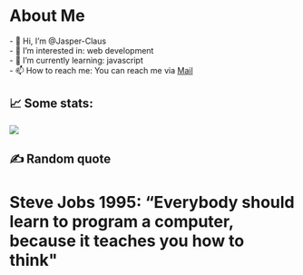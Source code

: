 <div class="test">
<h1>About Me</h1>
</div>
- 👋 Hi, I’m @Jasper-Claus
<br>
- 👀 I’m interested in: web development
<br>
- 🌱 I’m currently learning: javascript 
<br>
- 📫 How to reach me: You can reach me via <a href=mailto:infojasperclaus@gmail.com>Mail</a> 

## 📈 Some stats:

![](http://github-profile-summary-cards.vercel.app/api/cards/profile-details?username=jasper-Claus&theme=tokyonight)

## ✍ Random quote
<h1>Steve Jobs 1995: “Everybody should learn to program a computer, because it teaches you how to think" </h1>
